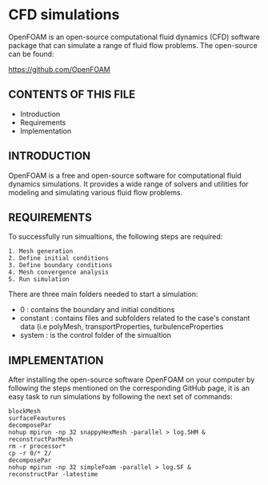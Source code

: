 # CFD simulations 

OpenFOAM is an open-source computational fluid dynamics (CFD) software package that can 
simulate a range of fluid flow problems. The open-source can be found: 

https://github.com/OpenFOAM


CONTENTS OF THIS FILE
---------------------

 * Introduction
 * Requirements
 * Implementation
 

INTRODUCTION
------------
OpenFOAM is a free and open-source software for computational fluid dynamics simulations.
It provides a wide range of solvers and utilities for modeling and simulating various fluid
flow problems.


REQUIREMENTS
------------
To successfully run simualtions, the following steps are required:

	1. Mesh generation
	2. Define initial conditions
	3. Define boundary conditions
	4. Mesh convergence analysis
	5. Run simulation

There are three main folders needed to start a simulation: 

* 0 : contains the boundary and initial conditions
* constant : contains files and subfolders related to the case's constant data (i.e polyMesh, transportProperties, turbulenceProperties
* system : is the control folder of the simualtion


IMPLEMENTATION
-------------
After installing the open-source software OpenFOAM on your computer by following the steps mentioned on
the corresponding GitHub page, it is an easy task to run simulations 
by following the next set of commands:

	blockMesh
	surfaceFeautures
	decomposePar
	nohup mpirun -np 32 snappyHexMesh -parallel > log.SHM &
	reconstructParMesh
	rm -r processor*
	cp -r 0/* 2/
	decomposePar
	nohup mpirun -np 32 simpleFoam -parallel > log.SF &
	reconstructPar -latestime



